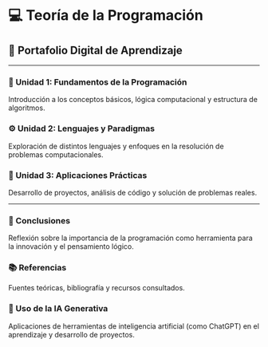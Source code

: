 # 💻 Teoría de la Programación  

## 📘 Portafolio Digital de Aprendizaje  

---

### 🧩 Unidad 1: Fundamentos de la Programación  
Introducción a los conceptos básicos, lógica computacional y estructura de algoritmos.  

### ⚙️ Unidad 2: Lenguajes y Paradigmas  
Exploración de distintos lenguajes y enfoques en la resolución de problemas computacionales.  

### 🧠 Unidad 3: Aplicaciones Prácticas  
Desarrollo de proyectos, análisis de código y solución de problemas reales.  

---

### 🧾 Conclusiones  
Reflexión sobre la importancia de la programación como herramienta para la innovación y el pensamiento lógico.  

### 📚 Referencias  
Fuentes teóricas, bibliografía y recursos consultados.  

### 🤖 Uso de la IA Generativa  
Aplicaciones de herramientas de inteligencia artificial (como ChatGPT) en el aprendizaje y desarrollo de proyectos.  
